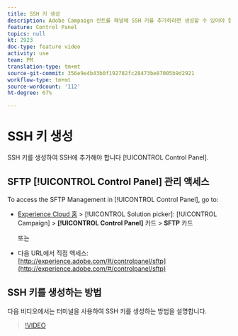 ```yaml
---
title: SSH 키 생성
description: Adobe Campaign 컨트롤 패널에 SSH 키를 추가하려면 생성할 수 있어야 합니다. 아래 비디오에서는 터미널을 사용하여 SSH 키를 생성하는 방법에 대해 설명합니다.
feature: Control Panel
topics: null
kt: 2923
doc-type: feature video
activity: use
team: PM
translation-type: tm+mt
source-git-commit: 356e9e4b43b0f192782fc28473be87005b9d2921
workflow-type: tm+mt
source-wordcount: '112'
ht-degree: 67%

---
```



# SSH 키 생성

SSH 키를 생성하여 SSH에 추가해야 합니다 [!UICONTROL Control Panel].

## SFTP [!UICONTROL Control Panel] 관리 액세스

To access the SFTP Management in [!UICONTROL Control Panel], go to:

* [Experience Cloud 홈](https://experience.adobe.com/#/home) > [!UICONTROL Solution picker]: [!UICONTROL Campaign] > **[!UICONTROL Control Panel]** 카드 > **SFTP** 카드

   또는
* 다음 URL에서 직접 액세스: [http://experience.adobe.com/#/controlpanel/sftp](http://experience.adobe.com/#/controlpanel/sftp)

## SSH 키를 생성하는 방법

다음 비디오에서는 터미널을 사용하여 SSH 키를 생성하는 방법을 설명합니다.

>[!VIDEO](https://video.tv.adobe.com/v/27259?quality=12)
